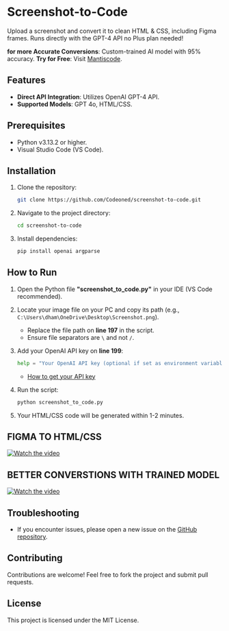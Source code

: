 # Screenshot-to-Code

Upload a screenshot and convert it to clean HTML & CSS, including Figma frames. Runs directly with the GPT-4 API 
no Plus plan needed!

**for more Accurate Conversions**: Custom-trained AI model with 95% accuracy.
 **Try for Free**: Visit [Mantiscode](https://mantiscode.com).

## Features

* **Direct API Integration**: Utilizes OpenAI GPT-4 API.
* **Supported Models**: GPT 4o, HTML/CSS.

## Prerequisites

* Python v3.13.2 or higher.
* Visual Studio Code (VS Code).

## Installation

1. Clone the repository:

   ```bash
   git clone https://github.com/Codeoned/screenshot-to-code.git
   ```
2. Navigate to the project directory:

   ```bash
   cd screenshot-to-code
   ```
3. Install dependencies:

   ```bash
   pip install openai argparse
   ```

## How to Run

1. Open the Python file **"screenshot\_to\_code.py"** in your IDE (VS Code recommended).
2. Locate your image file on your PC and copy its path (e.g., `C:\Users\dham\OneDrive\Desktop\Screenshot.png`).

   * Replace the file path on **line 197** in the script.
   * Ensure file separators are `\` and not `/`.
3. Add your OpenAI API key on **line 199**:

   ```python
   help = "Your OpenAI API key (optional if set as environment variable)"
   ```

   * [How to get your API key](https://github.com/Codeoned/screenshot-to-code/blob/main/Key.md)
4. Run the script:

   ```bash
   python screenshot_to_code.py
   ```
5. Your HTML/CSS code will be generated within 1-2 minutes.

## FIGMA TO HTML/CSS
<a href="https://youtu.be/zkr-rGoi4NA" target="_blank">
    <img src="https://img.youtube.com/vi/zkr-rGoi4NA/hqdefault.jpg" alt="Watch the video">
</a>

## BETTER CONVERSTIONS WITH TRAINED MODEL 
<a href="https://youtu.be/X2BYD6TrREU" target="_blank">
    <img src="https://img.youtube.com/vi/X2BYD6TrREU/hqdefault.jpg" alt="Watch the video">
</a>

## Troubleshooting

* If you encounter issues, please open a new issue on the [GitHub repository](https://github.com/Codeoned/screenshot-to-code/issues).

## Contributing

Contributions are welcome! Feel free to fork the project and submit pull requests.

## License

This project is licensed under the MIT License.



